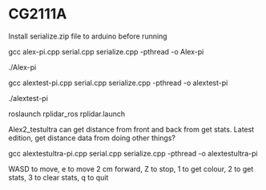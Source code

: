 # CG2111A

Install serialize.zip file to arduino before running

gcc alex-pi.cpp serial.cpp serialize.cpp -pthread -o Alex-pi

./Alex-pi

gcc alextest-pi.cpp serial.cpp serialize.cpp -pthread -o alextest-pi

./alextest-pi

roslaunch rplidar_ros rplidar.launch

Alex2_testultra can get distance from front and back from get stats. Latest edition, get distance data from doing other things?

gcc alextestultra-pi.cpp serial.cpp serialize.cpp -pthread -o alextestultra-pi

WASD to move, e to move 2 cm forward, Z to stop, 1 to get colour, 2 to get stats, 3 to clear stats, q to quit
